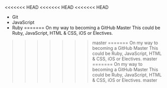 <<<<<<< HEAD
<<<<<<< HEAD
<<<<<<< HEAD
* Git
* JavaScript
* Ruby
=======
On my way to becoming a GitHub Master
This could be Ruby, JavaScript, HTML & CSS, iOS or Electives.
>>>>>>> master
=======
On my way to becoming a GitHub Master
This could be Ruby, JavaScript, HTML & CSS, iOS or Electives.
>>>>>>> master
=======
On my way to becoming a GitHub Master
This could be Ruby, JavaScript, HTML & CSS, iOS or Electives.
>>>>>>> master
